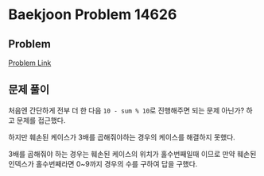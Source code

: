 # Baekjoon Problem 14626 
 
## Problem 
[Problem Link](https://www.acmicpc.net/problem/14626) 

## 문제 풀이
처음엔 간단하게 전부 더 한 다음 `10 - sum % 10`로 진행해주면 되는 문제 아닌가? 하고 문제를 접근했다.

하지만 훼손된 케이스가 3배를 곱해줘야하는 경우의 케이스를 해결하지 못했다.

3배를 곱해줘야 하는 경우는 훼손된 케이스의 위치가 홀수번째일때 이므로 만약 훼손된 인덱스가 홀수번째라면 0~9까지 경우의 수를 구하여 답을 구했다.